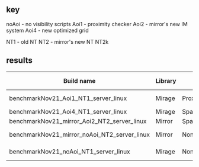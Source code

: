 ## key
noAoi - no visibility scripts
Aoi1 - proximity checker
Aoi2 - mirror's new IM system
Aoi4 - new optimized grid

NT1 - old NT
NT2 - mirror's new NT NT2k

## results

| Build name                                   | Library | AOI                              | NT version |      |     |
|----------------------------------------------|---------|----------------------------------|------------|------|-----|
| benchmarkNov21_Aoi1_NT1_server_linux         | Mirage  | ProximityChecker                 | Legacy NT  |      |     |
| benchmarkNov21_Aoi4_NT1_server_linux         | Mirage  | SpatialHashSystem                | NT2k       |      |     |
| benchmarkNov21_mirror_Aoi2_NT2_server_linux  | Mirror  | SpatialHashingInterestManagement | NT2k       |      |     |
| benchmarkNov21_mirror_noAoi_NT2_server_linux | Mirror  | None                             | Legacy NT  |      |     |
| benchmarkNov21_noAoi_NT1_server_linux        | Mirage  | None                             | Legacy NT  |      |     |



